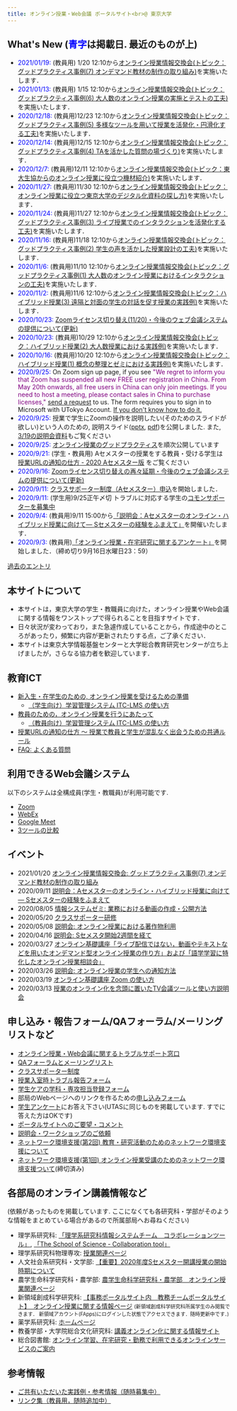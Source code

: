 ```yaml
---
title: オンライン授業・Web会議 ポータルサイト<br>@ 東京大学
---
```


What's New (<span style="color:blue;">青字</span>は掲載日. 最近のものが上)
---------------------------
* <span style="color:blue;">2021/01/19:</span> (教員用) 1/20 12:10から[オンライン授業情報交換会(トピック：グッドプラクティス事例(7) オンデマンド教材の制作の取り組み)](events/2020-luncheon/)を実施いたします．
* <span style="color:blue;">2021/01/13:</span> (教員用) 1/15 12:10から[オンライン授業情報交換会(トピック：グッドプラクティス事例(6) 大人数のオンライン授業の実施とテストの工夫)](events/2020-luncheon/)を実施いたします．
* <span style="color:blue;">2020/12/18:</span> (教員用)12/23 12:10から[オンライン授業情報交換会(トピック：グッドプラクティス事例(5) 多様なツールを用いて授業を活発化・円滑化する工夫)](events/2020-luncheon/)を実施いたします．
* <span style="color:blue;">2020/12/14:</span> (教員用)12/15 12:10から[オンライン授業情報交換会(トピック：グッドプラクティス事例(4) TAを活かした質問の場づくり)](events/2020-luncheon/)を実施いたします．
* <span style="color:blue;">2020/12/7:</span> (教員用)12/11 12:10から[オンライン授業情報交換会(トピック：東大生協からのオンライン授業に役立つ機材紹介)](events/2020-luncheon/)を実施いたします．
* <span style="color:blue;">2020/11/27:</span> (教員用)11/30 12:10から[オンライン授業情報交換会(トピック：オンライン授業に役立つ東京大学のデジタル化資料の探し方)](events/2020-luncheon/)を実施いたします．
* <span style="color:blue;">2020/11/24:</span> (教員用)11/27 12:10から[オンライン授業情報交換会(トピック：グッドプラクティス事例(3) ライブ授業でのインタラクションを活発化する工夫)](events/2020-luncheon/)を実施いたします．
* <span style="color:blue;">2020/11/16:</span> (教員用)11/18 12:10から[オンライン授業情報交換会(トピック：グッドプラクティス事例(2) 学生の声を活かした授業設計の工夫)](events/2020-luncheon/)を実施いたします．
* <span style="color:blue;">2020/11/6:</span> (教員用)11/10 12:10から[オンライン授業情報交換会(トピック：グッドプラクティス事例(1) 大人数のオンライン授業におけるインタラクションの工夫)](events/2020-luncheon/)を実施いたします．
* <span style="color:blue;">2020/11/2:</span> (教員用)11/6 12:10から[オンライン授業情報交換会(トピック：ハイブリッド授業(3) 遠隔と対面の学生の対話を促す授業の実践例)](events/2020-luncheon/)を実施いたします．
* <span style="color:blue;">2020/10/23:</span> [Zoomライセンス切り替え(11/20)・今後のウェブ会議システムの提供について(更新)](notice/webmeetingaccount20201120)
* <span style="color:blue;">2020/10/23:</span> (教員用)10/29 12:10から[オンライン授業情報交換会(トピック：ハイブリッド授業(2) 大人数授業における実践例)](events/2020-luncheon/)を実施いたします．
* <span style="color:blue;">2020/10/16:</span> (教員用)10/20 12:10から[オンライン授業情報交換会(トピック：ハイブリッド授業(1) 概念の整理とゼミにおける実践例)](events/2020-luncheon/)を実施いたします．
* <span style="color:blue;">2020/9/25:</span> On Zoom sign up page, if you see <font color="purple">"We regret to inform you that Zoom has suspended all new FREE user registration in China. From May 20th onwards, all free users in China can only join meetings. If you need to host a meeting, please contact sales in China to purchase licenses,"</font> <a href="https://forms.office.com/Pages/ResponsePage.aspx?id=T6978HAr10eaAgh1yvlMhHUY5ws7h1xGr9koV-KGC8RUQU8xUVJSUkxSWU85NkQ3RjQ0UkNFWE9SSC4u" target="_blank" rel="noopener">send a request</a> to us.  The form requires you to sign in to Microsoft with UTokyo Account.  <a href="https://utelecon.github.io/oc/index_2020_a#microsoft_365" target="_blank" rel="noopener">If you don't know how to do it.</a>
* <span style="color:blue;">2020/9/25:</span> 授業で学生にZoomの操作を説明したい(そのためのスライドが欲しい)という人のための, 説明スライド(<a href="zoom/files/Zoom-how.pptx">pptx</a>, <a href="zoom/files/Zoom-how.pdf">pdf</a>)を公開しました. また, [3/19の説明会資料](events/2020-03-19)もご覧ください
* <span style="color:blue;">2020/9/25:</span> [オンライン授業のグッドプラクティス](good-practice/)を順次公開しています
* <span style="color:blue;">2020/9/21:</span> (学生・教員用) Aセメスターの授業をする教員・受ける学生は [授業URLの通知の仕方 - 2020 Aセメスター版](faculty_members/url_2020_a) をご覧ください
* <span style="color:blue;">2020/9/16:</span> [Zoomライセンス切り替えの再々延期・今後のウェブ会議システムの提供について(更新)](notice/webmeetingaccount20200916)
* <span style="color:blue;">2020/9/11:</span> [クラスサポーター制度（Aセメスター）申込](supporters/class_a)を開始しました．
* <span style="color:blue;">2020/9/11:</span> (学生用)9/25正午〆切 トラブルに対応する学生の[コモンサポーターを募集中](supporters/common_2020A)
* <span style="color:blue;">2020/9/4:</span> (教員用)9/11 15:00から[「説明会：Aセメスターのオンライン・ハイブリッド授業に向けて― Sセメスターの経験をふまえて」](events/2020-09-11)を開催いたします．
* <span style="color:blue;">2020/9/3:</span> (教員用)[「オンライン授業・在宅研究に関するアンケート」](questionnaire/2020summer_f)を開始しました．（締め切り9月16日水曜日23：59）

[過去のエントリ](whats_not_new)

本サイトについて
---------------------------

<!-- * Many apologies for the site primarily in Japanese (yet).  Working around the clock to put everything barely in good shape ...
* We will work on translations, but meanwhile, please use the "English (Google Translation)" link to machine-translate the page.
-->

* 本サイトは，東京大学の学生・教職員に向けた，オンライン授業やWeb会議に関する情報をワンストップで得られることを目指すサイトです．  
* 日々状況が変わっており，また急遽作成していることから，作成途中のところがあったり，頻繁に内容が更新されたりする点，ご了承ください．
* 本サイトは東京大学情報基盤センターと大学総合教育研究センターが立ち上げましたが，さらなる協力者を歓迎しています．

教育ICT
---------------------------

* [新入生・在学生のための, オンライン授業を受けるための準備](oc/index_2020_a)
  * [（学生向け）学習管理システム ITC-LMS の使い方](lms_students)
* [教員のための，オンライン授業を行うにあたって](faculty_members/index_2020_a)
  * [（教員向け）学習管理システム ITC-LMS の使い方](lms_lecturers)
* [授業URLの通知の仕方 〜 授業で教員と学生が混乱なく出会うための共通ルール](faculty_members/url_2020_a)
* [FAQ: よくある質問](faq)


利用できるWeb会議システム
---------------------------

以下のシステムは全構成員(学生・教職員)が利用可能です.  

* <a href="zoom/">Zoom</a>
* <a href="webex/">WebEx</a>
* <a href="meet/">Google Meet</a>
* <a href="compare">3ツールの比較</a>

<a name="events"></a>

イベント
---------------------------
* 2021/01/20 [オンライン授業情報交換会: グッドプラクティス事例(7) オンデマンド教材の制作の取り組み](events/2020-luncheon/)
* 2020/09/11 [説明会：Aセメスターのオンライン・ハイブリッド授業に向けて― Sセメスターの経験をふまえて](events/2020-09-11/)
* 2020/08/05 [情報システムゼミ: 業務における動画の作成・公開方法](events/2020-09-02/)
* 2020/05/20 [クラスサポーター研修](events/2020-5-20)
* 2020/05/08 [説明会: オンライン授業における著作物利用](events/2020-05-08/)
* 2020/04/16 [説明会: Sセメスタ開始2週間を経て](events/2020-04-16/)
* 2020/03/27 [オンライン基礎講座「ライブ配信ではない，動画やテキストなどを用いたオンデマンド型オンライン授業の作り方」および「語学学習に特化したオンライン授業相談会」](events/2020-03-27/)  
* 2020/03/26 [説明会: オンライン授業の学生への通知方法](events/2020-03-26/)  
* 2020/03/19 [オンライン基礎講座 Zoom の使い方](events/2020-03-19/)  
* 2020/03/13 [授業のオンライン化を念頭に置いたTV会議ツールと使い方説明会](events/2020-03-13/)


申し込み・報告フォーム/QAフォーラム/メーリングリストなど
---------------------------

* [オンライン授業・Web会議に関するトラブルサポート窓口](supports)
* [QAフォーラムとメーリングリスト](forums/)
* <a href="supporters/class_a">クラスサポーター制度</a>
* <a href="forms/et">授業入室時トラブル報告フォーム</a>
* <a href="forms/takecarestudents">学生ケアの学科・専攻担当登録フォーム</a>
* 部局のWebページへのリンクを作るための<a href="https://tinyurl.com/vjfuxs3" target="_blank">申し込みフォーム</a>
* <a href="questionnaire/">学生アンケート</a>にお答え下さい(UTASに同じものを掲載しています. すでに答えた方はOKです)
* <a href="https://forms.gle/hsyvqzsYpCCvEQRo9" target="_blank">ポータルサイトへのご要望・コメント</a>  
* <a href="https://forms.gle/RYv5oFBn8cvYrgBF7" target="_blank">説明会・ワークショップのご依頼</a>
* <a href="mobile/mobile2">ネットワーク環境支援(第2回) 教育・研究活動のためのネットワーク環境支援について</a>
* <a href="mobile/">ネットワーク環境支援(第1回) オンライン授業受講のためのネットワーク環境支援ついて</a>(締切済み)


各部局のオンライン講義情報など
---------------------------

(依頼があったものを掲載しています. ここになくても各研究科・学部がそのような情報をまとめている場合があるので所属部局へお尋ねください)

* 理学系研究科: <a href="http://jimubu.adm.s.u-tokyo.ac.jp/public/index.php/%E3%82%B3%E3%83%A9%E3%83%9C%E3%83%AC%E3%83%BC%E3%82%B7%E3%83%A7%E3%83%B3%E3%83%84%E3%83%BC%E3%83%AB" target="_blank">「理学系研究科情報システムチーム　コラボレーションツール」</a>, <a href="http://jimubu.adm.s.u-tokyo.ac.jp/public/index.php/Collaboration_tool" target="_blank">「The School of Science - Collaboration tool」</a>
* 理学系研究科物理専攻: <a href="https://www.phys.s.u-tokyo.ac.jp/g_info/22290/" target="_blank">授業関連ページ</a>
* 人文社会系研究科・文学部: <a href="http://www.l.u-tokyo.ac.jp/news/notice/9966.html" target="_blank">【重要】2020年度Sセメスター開講授業の開始時期について</a>
* 農学生命科学研究科・農学部: <a href="https://www.a.u-tokyo.ac.jp/online_lectures/" target="_blank">農学生命科学研究科・農学部　オンライン授業関連ページ</a>
* 新領域創成科学研究科: <a href="https://sites.google.com/a/adm.k.u-tokyo.ac.jp/gsfs-portal/home/kyomu/kyomu/classes/onlineclasses" target="_blank">【事務ポータルサイト内　教務チームポータルサイト】　オンライン授業に関する情報ページ</a> <span style="font-size: 80%">(新領域創成科学研究科所属学生のみ閲覧できます． 新領域アカウント(FApps)にログインした状態でアクセスできます．随時更新中です．) </span>
* 薬学系研究科: <a href="http://www.f.u-tokyo.ac.jp/" target="_blank">ホームページ</a>
* 教養学部・大学院総合文化研究科: <a href="https://komabataskforce.wixsite.com/forstudents/" target="_blank">講義オンライン化に関する情報サイト</a>
* 総合図書館: <a href="https://www.lib.u-tokyo.ac.jp/ja/library/contents/studyathome" target="_blank">オンライン学習、在宅研究・勤務で利用できるオンラインサービスのご案内</a>


参考情報
---------------------------

* [ご共有いただいた実践例・参考情報（随時募集中）](faculty_members#shared_materials)
* [リンク集（教員用，随時追加中）](faculty_members#links)
